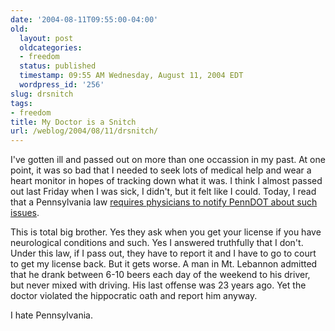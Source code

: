 ```yaml
---
date: '2004-08-11T09:55:00-04:00'
old:
  layout: post
  oldcategories:
  - freedom
  status: published
  timestamp: 09:55 AM Wednesday, August 11, 2004 EDT
  wordpress_id: '256'
slug: drsnitch
tags:
- freedom
title: My Doctor is a Snitch
url: /weblog/2004/08/11/drsnitch/
---
```


I've gotten ill and passed out on more than one occassion in my past.  At one
point, it was so bad that I needed to seek lots of medical help and wear
a heart monitor in hopes of tracking down what it was.  I think I almost
passed out last Friday when I was sick, I didn't, but it felt like I could.
Today, I read that a Pennsylvania law [requires
physicians to notify PennDOT about such issues](http://pittsburghlive.com/x/tribune-review/opinion/columnists/vassilaros/s_205766.html).






This is total big brother.  Yes they ask when you get your license if
you have neurological conditions and such.  Yes I answered truthfully
that I don't.  Under this law, if I pass out, they have to report it and
I have to go to court to get my license back.  But it gets worse.  A man
in Mt. Lebannon admitted that he drank between 6-10 beers each day of the
weekend to his driver, but never mixed with driving.  His last offense
was 23 years ago.  Yet the doctor violated the hippocratic oath and
report him anyway.






I hate Pennsylvania.

